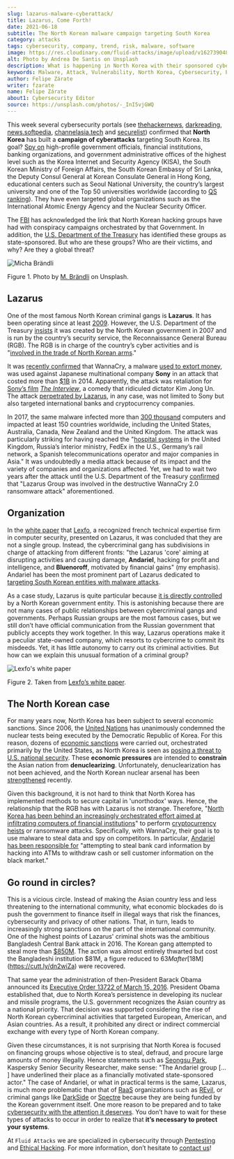```yaml
---
slug: lazarus-malware-cyberattack/
title: Lazarus, Come Forth!
date: 2021-06-18
subtitle: The North Korean malware campaign targeting South Korea
category: attacks
tags: cybersecurity, company, trend, risk, malware, software
image: https://res.cloudinary.com/fluid-attacks/image/upload/v1627390481/blog/lazarus-malware-cyberattack/cover-lazarus-malware-cyberattack_hn2jd8.webp
alt: Photo by Andrea De Santis on Unsplash
description: What is happening in North Korea with their sponsored cybercriminals groups? Are they a threat to your company?
keywords: Malware, Attack, Vulnerability, North Korea, Cybersecurity, Ethical Hacking, Lazarus, Pentesting
author: Felipe Zárate
writer: fzarate
name: Felipe Zárate
about1: Cybersecurity Editor
source: https://unsplash.com/photos/-_InI5vjGWQ
---
```


This week several cybersecurity portals (see
[thehackernews](https://cutt.ly/fn06kPV),
[darkreading](https://cutt.ly/Vn06ECO),
[news.softpedia](https://cutt.ly/Vn06Ap3),
[channelasia.tech](https://cutt.ly/Yn06HUk) and
[securelist](https://cutt.ly/6n06X4R)) confirmed that **North Korea**
has built a **campaign of cyberattacks** targeting South Korea. Its
goal? [Spy on](https://cutt.ly/vn06BvD) high-profile government
officials, financial institutions, banking organizations, and government
administrative offices of the highest level such as the Korea Internet
and Security Agency (KISA), the South Korean Ministry of Foreign
Affairs, the South Korean Embassy of Sri Lanka, the Deputy Consul
General at Korean Consulate General in Hong Kong, educational centers
such as Seoul National University, the country’s largest university and
one of the Top 50 universities worldwide (according to [QS
ranking](https://cutt.ly/8n2wUzc)). They have even targeted global
organizations such as the International Atomic Energy Agency and the
Nuclear Security Officer.

The [FBI](https://www.fbi.gov/wanted/cyber/park-jin-hyok) has
acknowledged the link that North Korean hacking groups have had with
conspiracy campaigns orchestrated by that Government. In addition, the
[U.S. Department of the Treasury](https://cutt.ly/Hn2wnzA) has
identified these groups as state-sponsored. But who are these groups?
Who are their victims, and why? Are they a global threat?

<div class="imgblock">

![Micha Brändli](https://res.cloudinary.com/fluid-attacks/image/upload/v1624050863/blog/lazarus-malware-cyberattack/figure2_ilbjol.webp)

<div class="title">

Figure 1. Photo by [M. Brändli](https://unsplash.com/photos/H8nYVhBORW8)
on Unsplash.

</div>

</div>

## Lazarus

One of the most famous North Korean criminal gangs is **Lazarus**. It
has been operating since at least [2009](https://cutt.ly/Cn2rnuF).
However, the U.S. Department of the Treasury
[insists](https://cutt.ly/Hn2wnzA) it was created by the North Korean
government in 2007 and is run by the country’s security service, the
Reconnaissance General Bureau (RGB). The RGB is in charge of the
country’s cyber activities and is "[involved in the trade of North
Korean arms](https://cutt.ly/Hn2wnzA)."

It was [recently confirmed](https://cutt.ly/tn061M7) that WannaCry, a
malware [used to extort money](https://cutt.ly/1n2wvpu), was used
against Japanese multinational company **Sony** in an attack that costed
more than [$1B](https://cutt.ly/tn061M7) in 2014. Apparently, the attack
was retaliation for [Sony’s film](https://cutt.ly/tn061M7) [*The
Interview*](https://cutt.ly/Tn2wxFJ), a comedy that ridiculed dictator
Kim Jong Un. The attack [perpetrated by
Lazarus](https://cutt.ly/Wn2wl7V), in any case, was not limited to Sony
but also targeted international banks and cryptocurrency companies.

In 2017, the same malware infected more than [300
thousand](https://cutt.ly/vn2wj3n) computers and impacted at least 150
countries worldwide, including the United States, Australia, Canada, New
Zealand and the United Kingdom. The attack was particularly striking for
having reached the "[hospital systems](https://cutt.ly/Hn2wnzA) in the
United Kingdom, Russia’s interior ministry, FedEx in the U.S., Germany’s
rail network, a Spanish telecommunications operator and major companies
in Asia." It was undoubtedly a media attack because of its impact and
the variety of companies and organizations affected. Yet, we had to wait
two years after the attack until the U.S. Department of the Treasury
[confirmed](https://cutt.ly/Hn2wnzA) that "Lazarus Group was involved in
the destructive WannaCry 2.0 ransomware attack" aforementioned.

## Organization

In the [white paper](https://cutt.ly/zn2wfZ0) that
[Lexfo](https://www.lexfo.fr/en/), a recognized french technical
expertise firm in computer security, presented on Lazarus, it was
concluded that they are not a single group. Instead, the cybercriminal
gang has subdivisions in charge of attacking from different fronts: "the
Lazarus 'core' aiming at disrupting activities and causing damage,
**Andariel**, hacking for profit and intelligence, and **Bluenoroff**,
motivated by financial gains" (my emphasis). Andariel has been the most
prominent part of Lazarus dedicated to [targeting South Korean entities
with malware attacks](https://cutt.ly/fn06kPV).

<cta-banner
  buttontxt="Read more"
  link="/solutions/ethical-hacking/"
  title="Get started with Fluid Attacks' Ethical Hacking solution right now"
/>

As a case study, Lazarus is quite particular because [it is directly
controlled](https://cutt.ly/Hn2wnzA) by a North Korean government
entity. This is astonishing because there are not many cases of public
relationships between cybercriminal gangs and governments. Perhaps
Russian groups are the most famous cases, but we still don’t have
official communication from the Russian government that publicly accepts
they work together. In this way, Lazarus operations make it a peculiar
state-owned company, which resorts to cybercrime to commit its misdeeds.
Yet, it has little autonomy to carry out its criminal activities. But
how can we explain this unusual formation of a criminal group?

<div class="imgblock">

![Lexfo's white paper](https://res.cloudinary.com/fluid-attacks/image/upload/v1624046938/blog/lazarus-malware-cyberattack/figure1_vpqdtx.webp)

<div class="title">

Figure 2. Taken from [Lexfo’s white
paper](https://cutt.ly/zn2wfZ0).

</div>

</div>

## The North Korean case

For many years now, North Korea has been subject to several economic
sanctions. Since 2006, the [United
Nations](https://www.un.org/press/en/2006/sc8853.doc.htm) has
unanimously condemned the nuclear tests being executed by the Democratic
Republic of Korea. For this reason, dozens of [economic
sanctions](https://cutt.ly/In2wsTp) were carried out, orchestrated
primarily by the United States, as North Korea is seen as [posing a
threat to U.S. national
security](https://fas.org/sgp/crs/row/RL31696.pdf). These **economic
pressures** are intended to **constrain** the Asian nation from
**denuclearizing**. Unfortunately, denuclearization has not been
achieved, and the North Korean nuclear arsenal has been
[strengthened](https://www.bbc.com/news/world-asia-41174689) recently.

Given this background, it is not hard to think that North Korea has
implemented methods to secure capital in 'unorthodox' ways. Hence, the
relationship that the RGB has with Lazarus is not strange. Therefore,
"[North Korea has been behind an increasingly orchestrated effort aimed
at infiltrating computers of financial
institutions](https://cutt.ly/fn06kPV)" to perform [cryptocurrency
heists](https://cutt.ly/Rn2wpBb) or ransomware attacks. Specifically,
with WannaCry, their goal is to use malware to steal data and spy on
competitors. In particular, [Andariel has been responsible
for](https://cutt.ly/fn06kPV) "attempting to steal bank card information
by hacking into ATMs to withdraw cash or sell customer information on
the black market."

## Go round in circles?

This is a vicious circle. Instead of making the Asian country less and
less threatening to the international community, what economic blockades
do is push the government to finance itself in illegal ways that risk
the finances, cybersecurity and privacy of other nations. That, in turn,
leads to increasingly strong sanctions on the part of the international
community. One of the highest points of Lazarus' criminal shots was the
ambitious Bangladesh Central Bank attack in 2016. The Korean gang
attempted to steal more than [$850M](https://cutt.ly/Yn2wq5Z). The
action was almost entirely thwarted but cost the Bangladeshi institution
$81M, a figure reduced to $63M after [$18M](https://cutt.ly/dn2wiZa)
were recovered.

That same year the administration of then-President Barack Obama
announced its [Executive Order 13722 of
March 15, 2016](https://cutt.ly/Fn2wyv0). President Obama established
that, due to North Korea’s persistence in developing its nuclear and
missile programs, the U.S. government recognizes the Asian country as a
national priority. That decision was supported considering the rise of
North Korean cybercriminal activities that targeted European, American,
and Asian countries. As a result, it prohibited any direct or indirect
commercial exchange with every type of North Korean company.

Given these circumstances, it is not surprising that North Korea is
focused on financing groups whose objective is to steal, defraud, and
procure large amounts of money illegally. Hence statements such as
[Seongsu Park](https://cutt.ly/fn06kPV), Kaspersky Senior Security
Researcher, make sense: "The Andariel group \[…​\] have underlined their
place as a financially motivated state-sponsored actor." The case of
Andariel, or what in practical terms is the same, Lazarus, is much more
problematic than that of [RaaS](../ransomware-as-a-service/)
organizations such as [REvil](../jbs-revil-cyberattack/), or criminal
gangs like [DarkSide](../pipeline-ransomware-darkside/) or
[Spectre](../spectre/) because they are being funded by the Korean
government itself. One more reason to be prepared and to take
[cybersecurity with the attention it deserves](../optimism-bias/). You
don’t have to wait for these types of attacks to occur in order to
realize that **it’s necessary to protect your systems**.

At `Fluid Attacks` we are specialized in cybersecurity through
[Pentesting](../../solutions/penetration-testing/) and [Ethical
Hacking](../../solutions/ethical-hacking/).
For more information, don’t hesitate to [contact
us](../../contact-us/)\!
